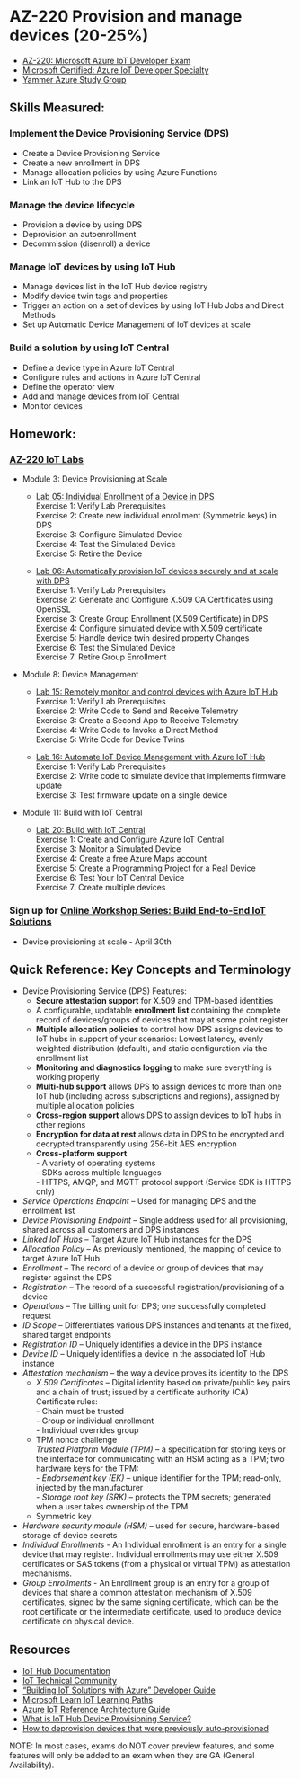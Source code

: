 # AZ-220 Provision and manage devices (20-25%)

* [AZ-220: Microsoft Azure IoT Developer Exam](https://docs.microsoft.com/en-us/learn/certifications/exams/az-220)
* [Microsoft Certified: Azure IoT Developer Specialty](https://docs.microsoft.com/en-us/learn/certifications/azure-iot-developer-specialty)
* [Yammer Azure Study Group](http://aka.ms/azurecsg)

## Skills Measured:
### Implement the Device Provisioning Service (DPS)
* Create a Device Provisioning Service
* Create a new enrollment in DPS
* Manage allocation policies by using Azure Functions
* Link an IoT Hub to the DPS

### Manage the device lifecycle
* Provision a device by using DPS
* Deprovision an autoenrollment
* Decommission (disenroll) a device

### Manage IoT devices by using IoT Hub
* Manage devices list in the IoT Hub device registry
* Modify device twin tags and properties
* Trigger an action on a set of devices by using IoT Hub Jobs and Direct Methods
* Set up Automatic Device Management of IoT devices at scale

### Build a solution by using IoT Central
* Define a device type in Azure IoT Central
* Configure rules and actions in Azure IoT Central
* Define the operator view
* Add and manage devices from IoT Central
* Monitor devices

## Homework:
### [AZ-220 IoT Labs](https://microsoftlearning.github.io/AZ-220-Microsoft-Azure-IoT-Developer) 
* Module 3: Device Provisioning at Scale 
  * [Lab 05: Individual Enrollment of a Device in DPS](https://microsoftlearning.github.io/AZ-220-Microsoft-Azure-IoT-Developer/Instructions/Labs/LAB_AK_05-individual-enrollment-of-device-in-dps.html)
 <br />Exercise 1: Verify Lab Prerequisites
 <br />Exercise 2: Create new individual enrollment (Symmetric keys) in DPS
 <br />Exercise 3: Configure Simulated Device
 <br />Exercise 4: Test the Simulated Device
 <br />Exercise 5: Retire the Device
 
  * [Lab 06: Automatically provision IoT devices securely and at scale with DPS](https://microsoftlearning.github.io/AZ-220-Microsoft-Azure-IoT-Developer/Instructions/Labs/LAB_AK_06-automatic-enrollment-of-devices-in-dps.html)
 <br />Exercise 1: Verify Lab Prerequisites
 <br />Exercise 2: Generate and Configure X.509 CA Certificates using OpenSSL
 <br />Exercise 3: Create Group Enrollment (X.509 Certificate) in DPS
 <br />Exercise 4: Configure simulated device with X.509 certificate
 <br />Exercise 5: Handle device twin desired property Changes
 <br />Exercise 6: Test the Simulated Device
 <br />Exercise 7: Retire Group Enrollment

* Module 8: Device Management
  * [Lab 15: Remotely monitor and control devices with Azure IoT Hub](https://microsoftlearning.github.io/AZ-220-Microsoft-Azure-IoT-Developer/Instructions/Labs/LAB_AK_15-remotely-monitor-and-control-devices.html)
 <br />Exercise 1: Verify Lab Prerequisites
 <br />Exercise 2: Write Code to Send and Receive Telemetry
 <br />Exercise 3: Create a Second App to Receive Telemetry
 <br />Exercise 4: Write Code to Invoke a Direct Method
 <br />Exercise 5: Write Code for Device Twins

  * [Lab 16: Automate IoT Device Management with Azure IoT Hub](https://microsoftlearning.github.io/AZ-220-Microsoft-Azure-IoT-Developer/Instructions/Labs/LAB_AK_16-automatic-device-management.html)
 <br />Exercise 1: Verify Lab Prerequisites
 <br />Exercise 2: Write code to simulate device that implements firmware update
 <br />Exercise 3: Test firmware update on a single device

* Module 11: Build with IoT Central
  * [Lab 20: Build with IoT Central](https://microsoftlearning.github.io/AZ-220-Microsoft-Azure-IoT-Developer/Instructions/Labs/LAB_AK_20-build-with-iot-central.html)
 <br />Exercise 1: Create and Configure Azure IoT Central
 <br />Exercise 3: Monitor a Simulated Device
 <br />Exercise 4: Create a free Azure Maps account
 <br />Exercise 5: Create a Programming Project for a Real Device
 <br />Exercise 6: Test Your IoT Central Device
 <br />Exercise 7: Create multiple devices

### Sign up for [Online Workshop Series: Build End-to-End IoT Solutions](https://aka.ms/IoT-online-workshop)
* Device provisioning at scale - April 30th

## Quick Reference: Key Concepts and Terminology
* Device Provisioning Service (DPS) Features: 
  * **Secure attestation support** for X.509 and TPM-based identities
  * A configurable, updatable **enrollment list** containing the complete record of devices/groups of devices that may at some point register
  * **Multiple allocation policies** to control how DPS assigns devices to IoT hubs in support of your scenarios: Lowest latency, evenly weighted distribution (default), and static configuration via the enrollment list
  * **Monitoring and diagnostics logging** to make sure everything is working properly
  * **Multi-hub support** allows DPS to assign devices to more than one IoT hub (including across subscriptions and regions), assigned by multiple allocation policies
  * **Cross-region support** allows DPS to assign devices to IoT hubs in other regions
  * **Encryption for data at rest** allows data in DPS to be encrypted and decrypted transparently using 256-bit AES encryption
  * **Cross-platform support**
  <br />- A variety of operating systems
  <br />- SDKs across multiple languages
  <br />- HTTPS, AMQP, and MQTT protocol support (Service SDK is HTTPS only)
* *Service Operations Endpoint* – Used for managing DPS and the enrollment list
* *Device Provisioning Endpoint* – Single address used for all provisioning, shared across all customers and DPS instances
* *Linked IoT Hubs* – Target Azure IoT Hub instances for the DPS
* *Allocation Policy* – As previously mentioned, the mapping of device to target Azure IoT Hub
* *Enrollment* – The record of a device or group of devices that may register against the DPS
* *Registration* – The record of a successful registration/provisioning of a device
* *Operations* – The billing unit for DPS; one successfully completed request
* *ID Scope* – Differentiates various DPS instances and tenants at the fixed, shared target endpoints
* *Registration ID* – Uniquely identifies a device in the DPS instance
* *Device ID* – Uniquely identifies a device in the associated IoT Hub instance
* *Attestation mechanism* – the way a device proves its identity to the DPS
  * *X.509 Certificates* – Digital identity based on private/public key pairs and a chain of trust; issued by a certificate authority (CA)
  <br />Certificate rules:
  <br />- Chain must be trusted
  <br />- Group or individual enrollment
  <br />- Individual overrides group
  * TPM nonce challenge
  <br />*Trusted Platform Module (TPM)* – a specification for storing keys or the interface for communicating with an HSM acting as a TPM; two hardware keys for the TPM:
  <br />- *Endorsement key (EK)* – unique identifier for the TPM; read-only, injected by the manufacturer
  <br />- *Storage root key (SRK)* – protects the TPM secrets; generated when a user takes ownership of the TPM
  * Symmetric key
* *Hardware security module (HSM)* – used for secure, hardware-based storage of device secrets
* *Individual Enrollments* - An Individual enrollment is an entry for a single device that may register. Individual enrollments may use either X.509 certificates or SAS tokens (from a physical or virtual TPM) as attestation mechanisms. 
* *Group Enrollments* - An Enrollment group is an entry for a group of devices that share a common attestation mechanism of X.509 certificates, signed by the same signing certificate, which can be the root certificate or the intermediate certificate, used to produce device certificate on physical device.

## Resources
* [IoT Hub Documentation](https://docs.microsoft.com/en-us/azure/iot-hub/)
* [IoT Technical Community](https://techcommunity.microsoft.com/t5/internet-of-things-iot/ct-p/IoT)
* [“Building IoT Solutions with Azure” Developer Guide](https://discover.Microsoft.com/azure-iot-building-solutions-dev-guide)
* [Microsoft Learn IoT Learning Paths](http://aka.ms/mslearniot)
* [Azure IoT Reference Architecture Guide](https://docs.Microsoft.com/azure/architecture/reference-architectures/iot)
* [What is IoT Hub Device Provisioning Service?](https://docs.microsoft.com/en-us/azure/iot-dps/about-iot-dps)
* [How to deprovision devices that were previously auto-provisioned](https://docs.microsoft.com/en-us/azure/iot-dps/how-to-unprovision-devices)


NOTE: In most cases, exams do NOT cover preview features, and some features will only be
added to an exam when they are GA (General Availability).
